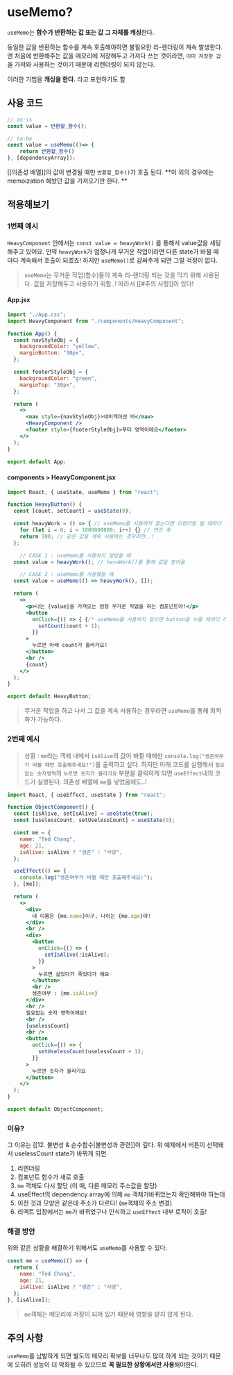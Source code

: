 # useMemo?

`useMemo`는 **함수가 반환하는 값 또는 값 그 자체를 캐싱**한다.

동일한 값을 반환하는 함수를 계속 호출해야하면 불필요한 리-렌더링이 계속 발생한다. 맨 처음에 반환해주는 값을 메모리에 저장해두고 가져다 쓰는 것이라면, `이미 저장한 값`을 가져와 사용하는 것이기 때문에 리렌더링이 되지 않는다. 

이러한 기법을 **캐싱을 한다.** 라고 표현하기도 함

## 사용 코드

```jsx
// as-is
const value = 반환할_함수();

// to-be
const value = useMemo(()=> {
	return 반환할_함수()
}, [dependencyArray]);
```

[[의존성 배열]]의 값이 변경될 때만 `반환할_함수()`가 호출 된다. 
**이 외의 경우에는 memoization 해놨던 값을 가져오기만 한다. **

## 적용해보기

### 1번째 예시
`HeavyComponent` 안에서는 `const value = heavyWork()` 를 통해서 value값을 세팅해주고 있어요. 만약 `heavyWork`가 엄청나게 무거운 작업이라면 다른 state가 바뀔 때 마다 계속해서 호출이 되겠죠! 하지만 `useMemo()`로 감싸주게 되면 그럴 걱정이 없다.

> `useMemo`는 무거운 작업(함수)들이 계속 리-렌더링 되는 것을 막기 위해 사용된다. 
> 값을 저장해두고 사용하기 위함..!
> 따라서 [[#주의 사항]]이 있다!

#### App.jsx

```jsx
import "./App.css";
import HeavyComponent from "./components/HeavyComponent";

function App() {
  const navStyleObj = {
    backgroundColor: "yellow",
    marginBottom: "30px",
  };

  const footerStyleObj = {
    backgroundColor: "green",
    marginTop: "30px",
  };

  return (
    <>
      <nav style={navStyleObj}>네비게이션 바</nav>
      <HeavyComponent />
      <footer style={footerStyleObj}>푸터 영역이에요</footer>
    </>
  );
}

export default App;
```

#### components > HeavyComponent.jsx

```jsx
import React, { useState, useMemo } from "react";

function HeavyButton() {
  const [count, setCount] = useState(0);

  const heavyWork = () => { // useMemo를 사용하지 않는다면 리렌더링 될 때마다 호출된다. 
    for (let i = 0; i < 1000000000; i++) {} // 연산 후 
    return 100; // 같은 값을 계속 사용하는 경우라면..!
  };

	// CASE 1 : useMemo를 사용하지 않았을 때
  const value = heavyWork(); // hevaWork()를 통해 값을 받아옴

	// CASE 2 : useMemo를 사용했을 때
  const value = useMemo(() => heavyWork(), []);

  return (
    <>
      <p>나는 {value}을 가져오는 엄청 무거운 작업을 하는 컴포넌트야!</p>
      <button
        onClick={() => { {/* useMemo를 사용하지 않으면 button을 누를 때마다 리렌더링 된다.  */}
          setCount(count + 1);
        }}
      >
        누르면 아래 count가 올라가요!
      </button>
      <br />
      {count}
    </>
  );
}

export default HeavyButton;
```

> 무거운 작업을 하고 나서 그 값을 계속 사용하는 경우라면 `useMemo`를 통해 최적화가 가능하다. 

### 2번째 예시

> 상황 : `me`라는 객체 내에서 `isAlive`의 값이 바뀔 때에만 `console.log("생존여부가 바뀔 때만 호출해주세요!")`를 출력하고 싶다. 하지만 아래 코드를 실행해서 `필요없는 숫자영역`의 `누르면 숫자가 올라가요` 부분을 클릭하게 되면 `useEffect`내의 코드가 실행된다. 의존성 배열에 `me`를 넣었음에도..!


```jsx
import React, { useEffect, useState } from "react";

function ObjectComponent() {
  const [isAlive, setIsAlive] = useState(true);
  const [uselessCount, setUselessCount] = useState(0);

  const me = {
    name: "Ted Chang",
    age: 21,
    isAlive: isAlive ? "생존" : "사망",
  };

  useEffect(() => {
    console.log("생존여부가 바뀔 때만 호출해주세요!");
  }, [me]);

  return (
    <>
      <div>
        내 이름은 {me.name}이구, 나이는 {me.age}야!
      </div>
      <br />
      <div>
        <button
          onClick={() => {
            setIsAlive(!isAlive);
          }}
        >
          누르면 살았다가 죽었다가 해요
        </button>
        <br />
        생존여부 : {me.isAlive}
      </div>
      <hr />
      필요없는 숫자 영역이에요!
      <br />
      {uselessCount}
      <br />
      <button
        onClick={() => {
          setUselessCount(uselessCount + 1);
        }}
      >
        누르면 숫자가 올라가요
      </button>
    </>
  );
}

export default ObjectComponent;
```

### 이유? 

그 이유는 [[12. 불변성 & 순수함수|불변성과 관련]]이 깊다. 
위 예제에서 버튼이 선택돼서 uselessCount state가 바뀌게 되면 
1.  리렌더링
2. 컴포넌트 함수가 새로 호출
3. `me` 객체도 다시 할당 (이 때, 다른 메모리 주소값을 할당)
4. useEffect의 dependency array에 의해 `me` 객체가바뀌었는지 확인해봐야 하는데 
5. 이전 것과 모양은 같은데 주소가 다르다! (`me`객체의 주소 변경)
6. 리액트 입장에서는 `me`가 바뀌었구나 인식하고 `useEffect` 내부 로직이 호출!

### 해결 방안

위와 같은 상황을 해결하기 위해서도 `useMemo`를 사용할 수 있다. 

```jsx
const me = useMemo(() => {
  return {
    name: "Ted Chang",
    age: 21,
    isAlive: isAlive ? "생존" : "사망",
  };
}, [isAlive]);
```

> `me`객체는 메모리에 저장이 되어 있기 때문에 영향을 받지 않게 된다. 

## 주의 사항 

`useMemo`를 남발하게 되면 별도의 메모리 확보를 너무나도 많이 하게 되는 것이기 때문에 오히려 성능이 더 악화될 수 있으므로 **꼭 필요한 상황에서만 사용**해야한다. 